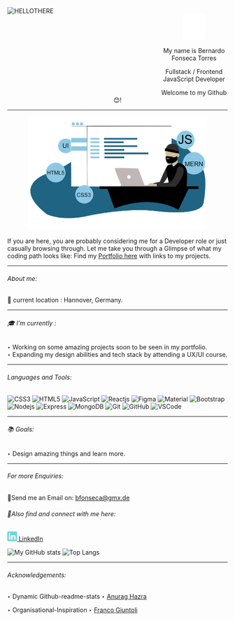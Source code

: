            


<img align="left" src="https://github.com/BFTorres/BFTorres/blob/main/hellothere.gif" alt="HELLOTHERE" margin="auto 0px" width="350" height="200"/>


<p align="center"> <a href="https://myportfolio-bft.netlify.app/"><img src="https://github.com/BFTorres/BFTorres/blob/main/BFT-LOGO.png" alt="BFT-Logo" margin="auto 0px" width="50" height="60"/></a>
</p>

<p align="center"> My name is Bernardo Fonseca Torres</p>
<p align="center">
Fullstack / Frontend JavaScript Developer  </p> 
<p align="center">Welcome to my Github 😊!</p>
 
<hr> 
<p align="center"> <a href="https://myportfolio-bft.netlify.app/"><img src="https://github.com/BFTorres/BFTorres/blob/main/IamBernardo.png" alt="stack-bft" margin="auto 0px" width="410" height="260"/></a></p>
 
 
 
 
 If you are here, you are probably considering me for a Developer role or just casually browsing through. 
 Let me take you through a Glimpse of what my coding path looks like: Find my <a href="https://myportfolio-bft.netlify.app">Portfolio here</a> with links to my projects.
 <hr>
 
 ###### About me: 

📍 current location : Hannover, Germany. 

 <hr> 
 
###### 🎓 I’m currently : 

‣ Working on some amazing projects soon to be seen in my portfolio.<br>
‣ Expanding my design abilities and tech stack by attending a UX/UI course.<br>
 <hr>

###### Languages and Tools:

![CSS3](https://img.shields.io/badge/-CSS3-1572B6?style=flat-square&logo=css3)
![HTML5](https://img.shields.io/badge/-HTML5-E34F26?style=flat-square&logo=html5&logoColor=white)
![JavaScript](https://img.shields.io/badge/javascript-%23323330.svg?style=flat-square&logo=javascript&logoColor=%23F7DF1E)
![Reactjs](https://img.shields.io/badge/-React-black?style=flat-square&logo=react)
![Figma](https://img.shields.io/badge/figma-%23F24E1E.svg?style=flat-square&logo=figma&logoColor=white)
![Material](https://img.shields.io/badge/-MaterialUI-black?style=flat-square&logo=material)
![Bootstrap](https://img.shields.io/badge/-Bootstrap-pink?style=flat-square&logo=bootstrap)
![Nodejs](https://img.shields.io/badge/-Nodejs-green?style=flat-square&logo=Node.js)
![Express](https://img.shields.io/badge/-Express-purple?style=flat-square&logo=express)
![MongoDB](https://img.shields.io/badge/MongoDB-%234ea94b.svg?style=flat-square&logo=mongodb&logoColor=white)
![Git](https://img.shields.io/badge/-Git-black?style=flat-square&logo=git)
![GitHub](https://img.shields.io/badge/-GitHub-181717?style=flat-square&logo=github)
![VSCode](https://img.shields.io/badge/-VS_Code-007ACC?style=flat-square&logo=visual-studio-code)

<hr>

###### 📚 Goals:

 ‣ Design amazing things and learn more.
 <hr>

###### For more Enquiries: 

📩Send me an Email on: <a href="mailto: bfonseca@gmx.de">bfonseca@gmx.de</a>

###### 🤝Also find and connect with me here:

<a href="https://www.linkedin.com/in/bernardo-fonseca-torres/"><img width="22" src="https://github.com/BFTorres/BFTorres/blob/main/linkedin.svg"> LinkedIn </a>
              



![My GitHub stats](https://github-readme-stats.vercel.app/api?username=BFTorres&hide=prs&show_icons=true&theme=dracula)
![Top Langs](https://github-readme-stats.vercel.app/api/top-langs/?username=BFTorres&layout=compact&theme=dracula)
<hr> 

###### Acknowledgements:

 ‣ Dynamic Github-readme-stats ‣ <a href="https://github.com/anuraghazra/github-readme-stats">Anurag Hazra</a>

 ‣ Organisational-Inspiration ‣ <a href="https://github.com/francogiuntoli">Franco Giuntoli</a>
 <!--
 <hr>
 
<img align="center" src="hhttps://github.com/BFTorres/BFTorres/blob/main/babyyodashow.gif" alt="baby_yoda" margin="auto 0px" width="550" height="370"/>



**BFTorres/BFTorres** is a ✨ _special_ ✨ repository because its `README.md` (this file) appears on your GitHub profile.

Here are some ideas to get you started:

- 🔭 I’m currently working on ...
- 🌱 I’m currently learning ...
- 👯 I’m looking to collaborate on ...
- 🤔 I’m looking for help with ...
- 💬 Ask me about ...
- 📫 How to reach me: ...
- 😄 Pronouns: ...
- ⚡ Fun fact: ...
-->
